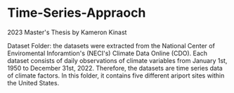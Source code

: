 # Time-Series-Appraoch
2023 Master's Thesis by Kameron Kinast


Dataset Folder: the datasets were extracted from the National Center of Enviromental Inforamtion's (NECI's) Climate Data Online (CDO). Each dataset consists of daily observations of climate variables from January 1st, 1950 to December 31st, 2022. Therefore, the datasets are time series data of climate factors. In this folder, it contains five different ariport sites within the United States. 
